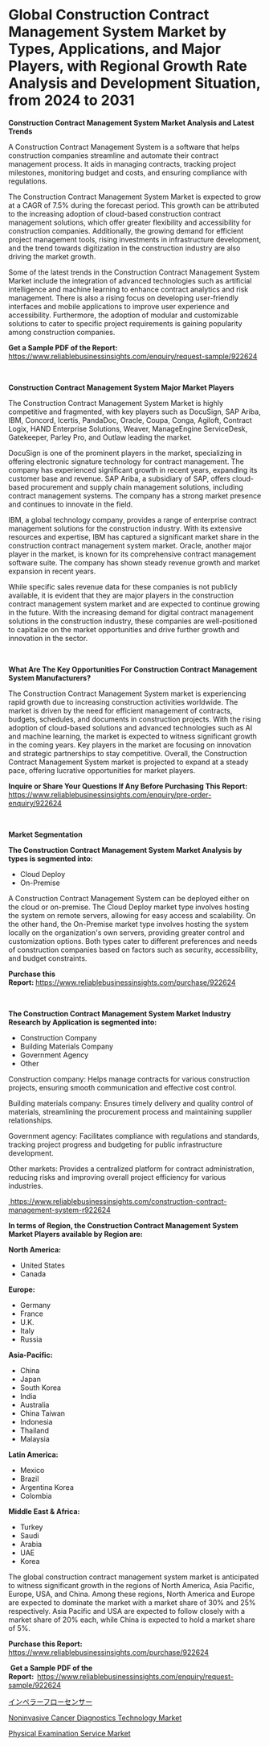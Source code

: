 <p><h1>Global Construction Contract Management System Market by Types, Applications, and Major Players, with Regional Growth Rate Analysis and Development Situation, from 2024 to 2031</h1></p><p><strong>Construction Contract Management System Market Analysis and Latest Trends</strong></p>
<p><p>A Construction Contract Management System is a software that helps construction companies streamline and automate their contract management process. It aids in managing contracts, tracking project milestones, monitoring budget and costs, and ensuring compliance with regulations.</p><p>The Construction Contract Management System Market is expected to grow at a CAGR of 7.5% during the forecast period. This growth can be attributed to the increasing adoption of cloud-based construction contract management solutions, which offer greater flexibility and accessibility for construction companies. Additionally, the growing demand for efficient project management tools, rising investments in infrastructure development, and the trend towards digitization in the construction industry are also driving the market growth.</p><p>Some of the latest trends in the Construction Contract Management System Market include the integration of advanced technologies such as artificial intelligence and machine learning to enhance contract analytics and risk management. There is also a rising focus on developing user-friendly interfaces and mobile applications to improve user experience and accessibility. Furthermore, the adoption of modular and customizable solutions to cater to specific project requirements is gaining popularity among construction companies.</p></p>
<p><strong>Get a Sample PDF of the Report:&nbsp;</strong> <a href="https://www.reliablebusinessinsights.com/enquiry/request-sample/922624">https://www.reliablebusinessinsights.com/enquiry/request-sample/922624</a></p>
<p>&nbsp;</p>
<p><strong>Construction Contract Management System Major Market Players</strong></p>
<p><p>The Construction Contract Management System Market is highly competitive and fragmented, with key players such as DocuSign, SAP Ariba, IBM, Concord, Icertis, PandaDoc, Oracle, Coupa, Conga, Agiloft, Contract Logix, HAND Enterprise Solutions, Weaver, ManageEngine ServiceDesk, Gatekeeper, Parley Pro, and Outlaw leading the market. </p><p>DocuSign is one of the prominent players in the market, specializing in offering electronic signature technology for contract management. The company has experienced significant growth in recent years, expanding its customer base and revenue. SAP Ariba, a subsidiary of SAP, offers cloud-based procurement and supply chain management solutions, including contract management systems. The company has a strong market presence and continues to innovate in the field.</p><p>IBM, a global technology company, provides a range of enterprise contract management solutions for the construction industry. With its extensive resources and expertise, IBM has captured a significant market share in the construction contract management system market. Oracle, another major player in the market, is known for its comprehensive contract management software suite. The company has shown steady revenue growth and market expansion in recent years.</p><p>While specific sales revenue data for these companies is not publicly available, it is evident that they are major players in the construction contract management system market and are expected to continue growing in the future. With the increasing demand for digital contract management solutions in the construction industry, these companies are well-positioned to capitalize on the market opportunities and drive further growth and innovation in the sector.</p></p>
<p>&nbsp;</p>
<p><strong>What Are The Key Opportunities For Construction Contract Management System Manufacturers?</strong></p>
<p><p>The Construction Contract Management System market is experiencing rapid growth due to increasing construction activities worldwide. The market is driven by the need for efficient management of contracts, budgets, schedules, and documents in construction projects. With the rising adoption of cloud-based solutions and advanced technologies such as AI and machine learning, the market is expected to witness significant growth in the coming years. Key players in the market are focusing on innovation and strategic partnerships to stay competitive. Overall, the Construction Contract Management System market is projected to expand at a steady pace, offering lucrative opportunities for market players.</p></p>
<p><strong>Inquire or Share Your Questions If Any Before Purchasing This Report:</strong> <a href="https://www.reliablebusinessinsights.com/enquiry/pre-order-enquiry/922624">https://www.reliablebusinessinsights.com/enquiry/pre-order-enquiry/922624</a></p>
<p>&nbsp;</p>
<p><strong>Market Segmentation</strong></p>
<p><strong>The Construction Contract Management System Market Analysis by types is segmented into:</strong></p>
<p><ul><li>Cloud Deploy</li><li>On-Premise</li></ul></p>
<p><p>A Construction Contract Management System can be deployed either on the cloud or on-premise. The Cloud Deploy market type involves hosting the system on remote servers, allowing for easy access and scalability. On the other hand, the On-Premise market type involves hosting the system locally on the organization's own servers, providing greater control and customization options. Both types cater to different preferences and needs of construction companies based on factors such as security, accessibility, and budget constraints.</p></p>
<p><strong>Purchase this Report:&nbsp;</strong><a href="https://www.reliablebusinessinsights.com/purchase/922624">https://www.reliablebusinessinsights.com/purchase/922624</a></p>
<p>&nbsp;</p>
<p><strong>The Construction Contract Management System Market Industry Research by Application is segmented into:</strong></p>
<p><ul><li>Construction Company</li><li>Building Materials Company</li><li>Government Agency</li><li>Other</li></ul></p>
<p><p>Construction company: Helps manage contracts for various construction projects, ensuring smooth communication and effective cost control.</p><p>Building materials company: Ensures timely delivery and quality control of materials, streamlining the procurement process and maintaining supplier relationships.</p><p>Government agency: Facilitates compliance with regulations and standards, tracking project progress and budgeting for public infrastructure development.</p><p>Other markets: Provides a centralized platform for contract administration, reducing risks and improving overall project efficiency for various industries.</p></p>
<p><a href="https://www.reliablebusinessinsights.com/construction-contract-management-system-r922624">&nbsp;https://www.reliablebusinessinsights.com/construction-contract-management-system-r922624</a></p>
<p><strong>In terms of Region, the Construction Contract Management System Market Players available by Region are:</strong></p>
<p>
    <p> <strong> North America: </strong>
        <ul>
            <li>United States</li>
            <li>Canada</li>
        </ul>
        </p> 
    <p> <strong> Europe: </strong>
        <ul>
            <li>Germany</li>
            <li>France</li>
            <li>U.K.</li>
            <li>Italy</li>
            <li>Russia</li>
        </ul>
        </p> 
    <p> <strong> Asia-Pacific: </strong>
        <ul>
            <li>China</li>
            <li>Japan</li>
            <li>South Korea</li>
            <li>India</li>
            <li>Australia</li>
            <li>China Taiwan</li>
            <li>Indonesia</li>
            <li>Thailand</li>
            <li>Malaysia</li>
        </ul>
        </p> 
    <p> <strong> Latin America: </strong>
        <ul>
            <li>Mexico</li>
            <li>Brazil</li>
            <li>Argentina Korea</li>
            <li>Colombia</li>
        </ul>
        </p> 
    <p> <strong> Middle East & Africa: </strong>
        <ul>
            <li>Turkey</li>
            <li>Saudi</li>
            <li>Arabia</li>
            <li>UAE</li>
            <li>Korea</li>
        </ul>
    </p>
    </p>
<p><p>The global construction contract management system market is anticipated to witness significant growth in the regions of North America, Asia Pacific, Europe, USA, and China. Among these regions, North America and Europe are expected to dominate the market with a market share of 30% and 25% respectively. Asia Pacific and USA are expected to follow closely with a market share of 20% each, while China is expected to hold a market share of 5%.</p></p>
<p><strong>Purchase this Report: </strong><a href="https://www.reliablebusinessinsights.com/purchase/922624">https://www.reliablebusinessinsights.com/purchase/922624</a></p>
<p>&nbsp;<strong>Get a Sample PDF of the Report:&nbsp;&nbsp;</strong><a href="https://www.reliablebusinessinsights.com/enquiry/request-sample/922624">https://www.reliablebusinessinsights.com/enquiry/request-sample/922624</a></p>
<p><strong></strong></p>
<p><p><a href="https://github.com/TerrellConn/Market-Research-Report-List-2/blob/main/5250659175359.md">インペラーフローセンサー</a></p><p><a href="https://github.com/qdaxyrhp12/Market-Research-Report-List-1/blob/main/noninvasive-cancer-diagnostics-technology-market.md">Noninvasive Cancer Diagnostics Technology Market</a></p><p><a href="https://github.com/sajonf007/Market-Research-Report-List-1/blob/main/physical-examination-service-market.md">Physical Examination Service Market</a></p></p>